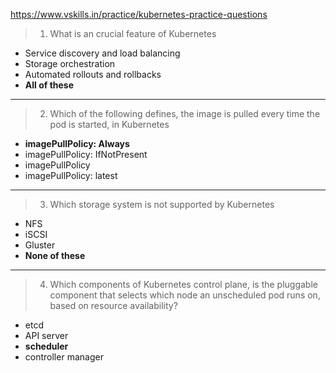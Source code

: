 
https://www.vskills.in/practice/kubernetes-practice-questions

> 1. What is an crucial feature of Kubernetes
- Service discovery and load balancing
- Storage orchestration
- Automated rollouts and rollbacks
- **All of these**

---

> 2. Which of the following defines, the image is pulled every time the pod is started, in Kubernetes
- **imagePullPolicy: Always**
- imagePullPolicy: IfNotPresent
- imagePullPolicy
- imagePullPolicy: latest

---

> 3. Which storage system is not supported by Kubernetes
- NFS
- iSCSI
- Gluster
- **None of these**

---

> 4. Which components of Kubernetes control plane, is the pluggable component that selects which node an unscheduled pod  runs on, based on resource availability?
- etcd
- API server
- **scheduler**
- controller manager